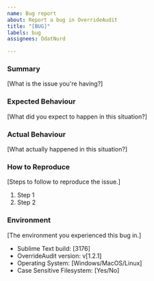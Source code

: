 ```yaml
---
name: Bug report
about: Report a bug in OverrideAudit
title: "[BUG]"
labels: bug
assignees: OdatNurd

---
```


### Summary

[What is the issue you're having?]

### Expected Behaviour

[What did you expect to happen in this situation?]

### Actual Behaviour

[What actually happened in this situation?]

### How to Reproduce

[Steps to follow to reproduce the issue.]

1. Step 1
1. Step 2

### Environment

[The environment you experienced this bug in.]

- Sublime Text build: [3176]
- OverrideAudit version: v[1.2.1]
- Operating System: [Windows/MacOS/Linux]
- Case Sensitive Filesystem: [Yes/No]
